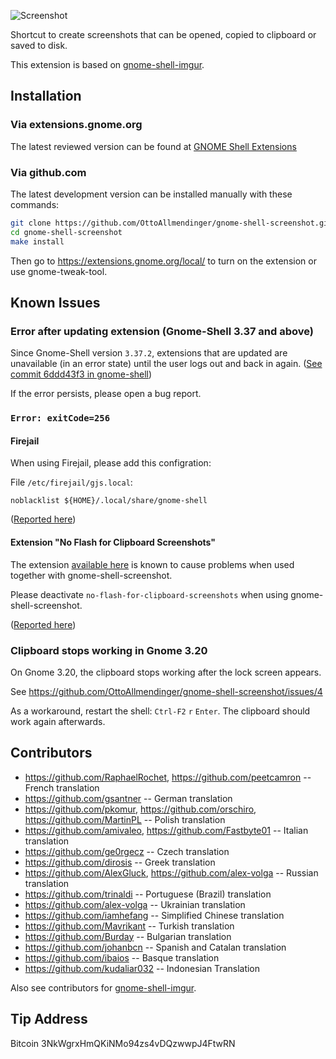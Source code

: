 ![Screenshot](https://raw.githubusercontent.com/OttoAllmendinger/gnome-shell-screenshot/master/data/screenshot.png)

Shortcut to create screenshots that can be opened, copied to clipboard or saved
to disk.

This extension is based on
[gnome-shell-imgur](https://github.com/OttoAllmendinger/gnome-shell-imgur/).

## Installation

### Via extensions.gnome.org

The latest reviewed version can be found at
[GNOME Shell Extensions](https://extensions.gnome.org/extension/1112/screenshot-tool/)

### Via github.com

The latest development version can be installed manually with these commands:

```sh
git clone https://github.com/OttoAllmendinger/gnome-shell-screenshot.git
cd gnome-shell-screenshot
make install
```

Then go to https://extensions.gnome.org/local/ to turn on the extension or use
gnome-tweak-tool.

## Known Issues

### Error after updating extension (Gnome-Shell 3.37 and above)

Since Gnome-Shell version `3.37.2`, extensions that are updated are unavailable
(in an error state) until the user logs out and back in again.
([See commit 6ddd43f3 in gnome-shell](https://gitlab.gnome.org/GNOME/gnome-shell/-/commit/6ddd43f36178939d0e1873a40f1cf66f26c61140))

If the error persists, please open a bug report.


### `Error: exitCode=256`


#### Firejail

When using Firejail, please add this configration:


File `/etc/firejail/gjs.local`:

```
noblacklist ${HOME}/.local/share/gnome-shell
```

([Reported here](https://github.com/OttoAllmendinger/gnome-shell-screenshot/issues/80))

#### Extension "No Flash for Clipboard Screenshots"

The extension [available here](https://extensions.gnome.org/extension/1474/no-flash-for-clipboard-screenshots/)
is known to cause problems when used together with gnome-shell-screenshot.

Please deactivate `no-flash-for-clipboard-screenshots` when using gnome-shell-screenshot.

([Reported here](https://github.com/OttoAllmendinger/gnome-shell-screenshot/issues/122))


### Clipboard stops working in Gnome 3.20

On Gnome 3.20, the clipboard stops working after the lock screen appears.

See https://github.com/OttoAllmendinger/gnome-shell-screenshot/issues/4

As a workaround, restart the shell: `Ctrl-F2` `r` `Enter`. The clipboard
should work again afterwards.


## Contributors

* https://github.com/RaphaelRochet, https://github.com/peetcamron -- French translation
* https://github.com/gsantner -- German translation
* https://github.com/pkomur, https://github.com/orschiro, https://github.com/MartinPL -- Polish translation
* https://github.com/amivaleo, https://github.com/Fastbyte01 -- Italian translation
* https://github.com/ge0rgecz -- Czech translation
* https://github.com/dirosis -- Greek translation
* https://github.com/AlexGluck, https://github.com/alex-volga -- Russian translation
* https://github.com/trinaldi -- Portuguese (Brazil) translation
* https://github.com/alex-volga -- Ukrainian translation
* https://github.com/iamhefang -- Simplified Chinese translation
* https://github.com/Mavrikant -- Turkish translation
* https://github.com/Burday -- Bulgarian translation
* https://github.com/johanbcn -- Spanish and Catalan translation
* https://github.com/ibaios -- Basque translation
* https://github.com/kudaliar032 -- Indonesian Translation

Also see contributors for
[gnome-shell-imgur](https://github.com/OttoAllmendinger/gnome-shell-imgur/).

## Tip Address

Bitcoin 3NkWgrxHmQKiNMo94zs4vDQzwwpJ4FtwRN
